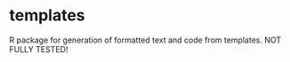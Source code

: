 templates
=========

R package for generation of formatted text and code from templates. NOT FULLY TESTED! 
